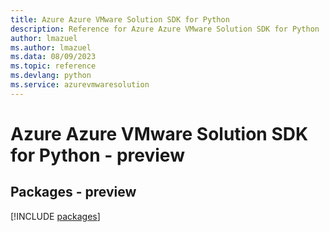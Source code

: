 ```yaml
---
title: Azure Azure VMware Solution SDK for Python
description: Reference for Azure Azure VMware Solution SDK for Python
author: lmazuel
ms.author: lmazuel
ms.data: 08/09/2023
ms.topic: reference
ms.devlang: python
ms.service: azurevmwaresolution
---
```

# Azure Azure VMware Solution SDK for Python - preview
## Packages - preview
[!INCLUDE [packages](azure-vmware-solution-index.md)]